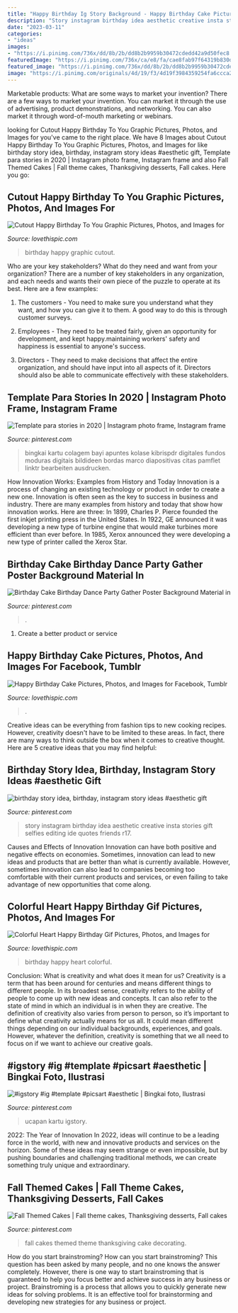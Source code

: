 ```yaml
---
title: "Happy Birthday Ig Story Background - Happy Birthday Cake Pictures, Photos, And Images For Facebook, Tumblr"
description: "Story instagram birthday idea aesthetic creative insta stories gift selfies editing ide quotes friends r17"
date: "2023-03-11"
categories:
- "ideas"
images:
- "https://i.pinimg.com/736x/dd/8b/2b/dd8b2b9959b30472cdedd42a9d50fec8.jpg"
featuredImage: "https://i.pinimg.com/736x/ca/e8/fa/cae8fab97f64319b830d3413c770971c.jpg"
featured_image: "https://i.pinimg.com/736x/dd/8b/2b/dd8b2b9959b30472cdedd42a9d50fec8.jpg"
image: "https://i.pinimg.com/originals/4d/19/f3/4d19f3984359254fa6ccca247741ccdc.jpg"
---
```



Marketable products: What are some ways to market your invention?
There are a few ways to market your invention. You can market it through the use of advertising, product demonstrations, and networking. You can also market it through word-of-mouth marketing or webinars.

	

		
looking for Cutout Happy Birthday To You Graphic Pictures, Photos, and Images for you've came to the right place. We have 8 Images about Cutout Happy Birthday To You Graphic Pictures, Photos, and Images for like birthday story idea, birthday, instagram story ideas #aesthetic gift, Template para stories in 2020 | Instagram photo frame, Instagram frame and also Fall Themed Cakes | Fall theme cakes, Thanksgiving desserts, Fall cakes. Here you go:
		
    
## Cutout Happy Birthday To You Graphic Pictures, Photos, And Images For

<img loading=lazy src="http://www.lovethispic.com/uploaded_images/336020-Cutout-Happy-Birthday-To-You-Graphic.jpg" onerror="this.onerror=null;this.src='https://tse4.mm.bing.net/th?id=OIP.r28bvR7toJ7QSjfjhO5EbAAAAA&amp;pid=15.1';" alt="Cutout Happy Birthday To You Graphic Pictures, Photos, and Images for">

_Source: lovethispic.com_

>birthday happy graphic cutout. 

	

Who are your key stakeholders? What do they need and want from your organization?
There are a number of key stakeholders in any organization, and each needs and wants their own piece of the puzzle to operate at its best. Here are a few examples:
1. The customers - You need to make sure you understand what they want, and how you can give it to them. A good way to do this is through customer surveys.

2. Employees - They need to be treated fairly, given an opportunity for development, and kept happy.maintaining workers' safety and happiness is essential to anyone's success.

3. Directors - They need to make decisions that affect the entire organization, and should have input into all aspects of it. Directors should also be able to communicate effectively with these stakeholders.

    
## Template Para Stories In 2020 | Instagram Photo Frame, Instagram Frame

<img loading=lazy src="https://i.pinimg.com/736x/dd/8b/2b/dd8b2b9959b30472cdedd42a9d50fec8.jpg" onerror="this.onerror=null;this.src='https://tse2.mm.bing.net/th?id=OIP.nBL4s5uv7CdUZAQfBw-zFAHaNK&amp;pid=15.1';" alt="Template para stories in 2020 | Instagram photo frame, Instagram frame">

_Source: pinterest.com_

>bingkai kartu colagem bayi apuntes kolase kibrispdr digitales fundos moduras digitais bildideen bordas marco diapositivas citas pamflet linktr bearbeiten ausdrucken. 

	

How Innovation Works: Examples from History and Today
Innovation is a process of changing an existing technology or product in order to create a new one. Innovation is often seen as the key to success in business and industry. There are many examples from history and today that show how innovation works. Here are three: 
In 1899, Charles P. Pierce founded the first inkjet printing press in the United States.
In 1922, GE announced it was developing a new type of turbine engine that would make turbines more efficient than ever before. 
In 1985, Xerox announced they were developing a new type of printer called the Xerox Star.

    
## Birthday Cake Birthday Dance Party Gather Poster Background Material In

<img loading=lazy src="https://i.pinimg.com/originals/4d/19/f3/4d19f3984359254fa6ccca247741ccdc.jpg" onerror="this.onerror=null;this.src='https://tse1.mm.bing.net/th?id=OIP.7UIIH2ZhmbYedsUfYDbUwwHaDe&amp;pid=15.1';" alt="Birthday Cake Birthday Dance Party Gather Poster Background Material in">

_Source: pinterest.com_

>. 

	

1. Create a better product or service 

    
## Happy Birthday Cake Pictures, Photos, And Images For Facebook, Tumblr

<img loading=lazy src="http://www.lovethispic.com/uploaded_images/73849-Happy-Birthday-Cake.jpg" onerror="this.onerror=null;this.src='https://tse3.mm.bing.net/th?id=OIP.9MBSTMJr_JkuKJKKfVTNDwHaE7&amp;pid=15.1';" alt="Happy Birthday Cake Pictures, Photos, and Images for Facebook, Tumblr">

_Source: lovethispic.com_

>. 

	

Creative ideas can be everything from fashion tips to new cooking recipes. However, creativity doesn't have to be limited to these areas. In fact, there are many ways to think outside the box when it comes to creative thought. Here are 5 creative ideas that you may find helpful:

    
## Birthday Story Idea, Birthday, Instagram Story Ideas #aesthetic Gift

<img loading=lazy src="https://i.pinimg.com/736x/ca/e8/fa/cae8fab97f64319b830d3413c770971c.jpg" onerror="this.onerror=null;this.src='https://tse1.mm.bing.net/th?id=OIP.amR8oEx75PlOeOtUrOP_BAHaNK&amp;pid=15.1';" alt="birthday story idea, birthday, instagram story ideas #aesthetic gift">

_Source: pinterest.com_

>story instagram birthday idea aesthetic creative insta stories gift selfies editing ide quotes friends r17. 

	

Causes and Effects of Innovation
Innovation can have both positive and negative effects on economies. Sometimes, innovation can lead to new ideas and products that are better than what is currently available. However, sometimes innovation can also lead to companies becoming too comfortable with their current products and services, or even failing to take advantage of new opportunities that come along.

    
## Colorful Heart Happy Birthday Gif Pictures, Photos, And Images For

<img loading=lazy src="http://www.lovethispic.com/uploaded_images/337528-Colorful-Heart-Happy-Birthday-Gif.gif" onerror="this.onerror=null;this.src='https://tse3.mm.bing.net/th?id=OIP.GT1VyCus4mART4WR_gfKHwHaGC&amp;pid=15.1';" alt="Colorful Heart Happy Birthday Gif Pictures, Photos, and Images for">

_Source: lovethispic.com_

>birthday happy heart colorful. 

	

Conclusion: What is creativity and what does it mean for us?
Creativity is a term that has been around for centuries and means different things to different people. In its broadest sense, creativity refers to the ability of people to come up with new ideas and concepts. It can also refer to the state of mind in which an individual is in when they are creative. The definition of creativity also varies from person to person, so it’s important to define what creativity actually means for us all. It could mean different things depending on our individual backgrounds, experiences, and goals. However, whatever the definition, creativity is something that we all need to focus on if we want to achieve our creative goals.

    
## #igstory #ig #template #picsart #aesthetic | Bingkai Foto, Ilustrasi

<img loading=lazy src="https://i.pinimg.com/736x/93/a3/da/93a3daf92a4abcd6be0ec3e38db3ea26.jpg" onerror="this.onerror=null;this.src='https://tse1.mm.bing.net/th?id=OIP.AkyZs-uOc_sk3BR6aAUcxgHaNK&amp;pid=15.1';" alt="#igstory #ig #template #picsart #aesthetic | Bingkai foto, Ilustrasi">

_Source: pinterest.com_

>ucapan kartu igstory. 

	

2022: The Year of Innovation
In 2022, ideas will continue to be a leading force in the world, with new and innovative products and services on the horizon. Some of these ideas may seem strange or even impossible, but by pushing boundaries and challenging traditional methods, we can create something truly unique and extraordinary.

    
## Fall Themed Cakes | Fall Theme Cakes, Thanksgiving Desserts, Fall Cakes

<img loading=lazy src="https://i.pinimg.com/736x/45/83/df/4583df7f45bab454c6213deff124acfd.jpg" onerror="this.onerror=null;this.src='https://tse2.mm.bing.net/th?id=OIP.-y9DHR3UleSOhUwk3d9W3QHaHa&amp;pid=15.1';" alt="Fall Themed Cakes | Fall theme cakes, Thanksgiving desserts, Fall cakes">

_Source: pinterest.com_

>fall cakes themed theme thanksgiving cake decorating. 

	

How do you start brainstroming?
How can you start brainstroming? This question has been asked by many people, and no one knows the answer completely. However, there is one way to start brainstroming that is guaranteed to help you focus better and achieve success in any business or project. Brainstroming is a process that allows you to quickly generate new ideas for solving problems. It is an effective tool for brainstorming and developing new strategies for any business or project.

